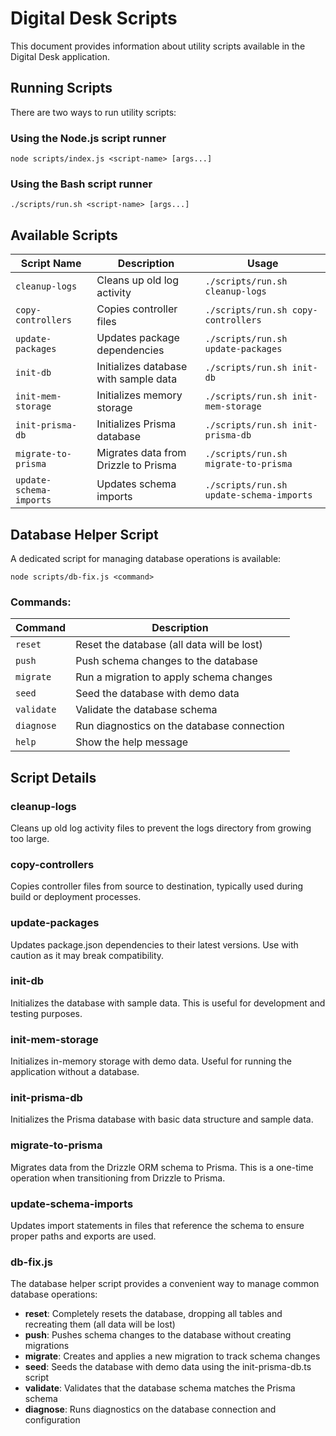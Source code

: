 # Digital Desk Scripts

This document provides information about utility scripts available in the Digital Desk application.

## Running Scripts

There are two ways to run utility scripts:

### Using the Node.js script runner

```
node scripts/index.js <script-name> [args...]
```

### Using the Bash script runner

```
./scripts/run.sh <script-name> [args...]
```

## Available Scripts

| Script Name | Description | Usage |
|-------------|-------------|-------|
| `cleanup-logs` | Cleans up old log activity | `./scripts/run.sh cleanup-logs` |
| `copy-controllers` | Copies controller files | `./scripts/run.sh copy-controllers` |
| `update-packages` | Updates package dependencies | `./scripts/run.sh update-packages` |
| `init-db` | Initializes database with sample data | `./scripts/run.sh init-db` |
| `init-mem-storage` | Initializes memory storage | `./scripts/run.sh init-mem-storage` |
| `init-prisma-db` | Initializes Prisma database | `./scripts/run.sh init-prisma-db` |
| `migrate-to-prisma` | Migrates data from Drizzle to Prisma | `./scripts/run.sh migrate-to-prisma` |
| `update-schema-imports` | Updates schema imports | `./scripts/run.sh update-schema-imports` |

## Database Helper Script

A dedicated script for managing database operations is available:

```
node scripts/db-fix.js <command>
```

### Commands:

| Command | Description |
|---------|-------------|
| `reset` | Reset the database (all data will be lost) |
| `push` | Push schema changes to the database |
| `migrate` | Run a migration to apply schema changes |
| `seed` | Seed the database with demo data |
| `validate` | Validate the database schema |
| `diagnose` | Run diagnostics on the database connection |
| `help` | Show the help message |

## Script Details

### cleanup-logs

Cleans up old log activity files to prevent the logs directory from growing too large.

### copy-controllers

Copies controller files from source to destination, typically used during build or deployment processes.

### update-packages

Updates package.json dependencies to their latest versions. Use with caution as it may break compatibility.

### init-db

Initializes the database with sample data. This is useful for development and testing purposes.

### init-mem-storage

Initializes in-memory storage with demo data. Useful for running the application without a database.

### init-prisma-db

Initializes the Prisma database with basic data structure and sample data.

### migrate-to-prisma

Migrates data from the Drizzle ORM schema to Prisma. This is a one-time operation when transitioning from Drizzle to Prisma.

### update-schema-imports

Updates import statements in files that reference the schema to ensure proper paths and exports are used.

### db-fix.js

The database helper script provides a convenient way to manage common database operations:

- **reset**: Completely resets the database, dropping all tables and recreating them (all data will be lost)
- **push**: Pushes schema changes to the database without creating migrations
- **migrate**: Creates and applies a new migration to track schema changes
- **seed**: Seeds the database with demo data using the init-prisma-db.ts script
- **validate**: Validates that the database schema matches the Prisma schema
- **diagnose**: Runs diagnostics on the database connection and configuration